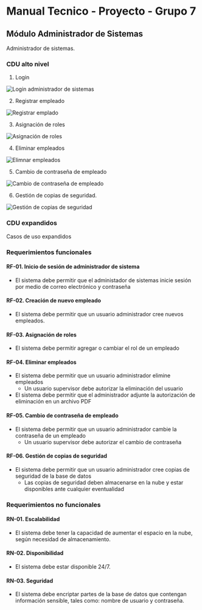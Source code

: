 # Manual Tecnico - Proyecto - Grupo 7

## Módulo Administrador de Sistemas

Administrador de sistemas.

### CDU alto nivel

1. Login

![Login administrador de sistemas](./assets/administrador/login-administrador.jpg)

2. Registrar empleado

![Registrar emplado](./assets/administrador/creacion-empleado.jpg)

3. Asignación de roles

![Asignación de roles](./assets/administrador/asignar-rol.jpg)

4. Eliminar empleados

![Elimnar empleados](./assets/administrador/eliminacion-empleado.jpg)

5. Cambio de contraseña de empleado

![Cambio de contraseña de empleado](./assets/administrador/cambio-password.jpg)

6. Gestión de copias de seguridad.

![Gestión de copias de seguridad](./assets/administrador/copia-seguridad.jpg)

### CDU expandidos

Casos de uso expandidos

### Requerimientos funcionales

#### RF-01. Inicio de sesión de administrador de sistema

- El sistema debe permitir que el administador de sistemas inicie sesión por medio de correo electrónico y contraseña

#### RF-02. Creación de nuevo empleado

- El sistema debe permitir que un usuario administrador cree nuevos empleados.

#### RF-03. Asignación de roles

- El sistema debe permitir agregar o cambiar el rol de un empleado

#### RF-04. Eliminar empleados

- El sistema debe permitir que un usuario administrador elimine empleados
  - Un usuario supervisor debe autorizar la eliminación del usuario
- El sistema debe permitir que el administrador adjunte la autorización de eliminación en un archivo PDF

#### RF-05. Cambio de contraseña de empleado

- El sistema debe permitir que un usuario administrador cambie la contraseña de un empleado
  - Un usuario supervisor debe autorizar el cambio de contraseña

#### RF-06. Gestión de copias de seguridad

- El sistema debe permitir que un usuario administrador cree copias de seguridad de la base de datos
  - Las copias de seguridad deben almacenarse en la nube y estar disponibles ante cualquier eventualidad

### Requerimientos no funcionales

#### RN-01. Escalabilidad

- El sistema debe tener la capacidad de aumentar el espacio en la nube, según necesidad de almacenamiento.

#### RN-02. Disponibilidad

- El sistema debe estar disponible 24/7.

#### RN-03. Seguridad

- El sistema debe encriptar partes de la base de datos que contengan información sensible, tales como: nombre de usuario y contraseña.
